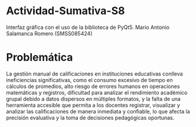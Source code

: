 # Actividad-Sumativa-S8
Interfaz gráfica con el uso de la biblioteca de PyQt5.
Mario Antonio Salamanca Romero (SMSS085424)

# Problemática
La gestión manual de calificaciones en instituciones educativas conlleva ineficiencias significativas, como el consumo excesivo de tiempo en cálculos de promedios, alto riesgo de errores humanos en operaciones matemáticas y registros, dificultad para analizar el rendimiento académico grupal debido a datos dispersos en múltiples formatos, y la falta de una herramienta accesible que permita a los docentes registrar, visualizar y analizar las calificaciones de manera inmediata y confiable, lo que afecta la precisión evaluativa y la toma de decisiones pedagógicas oportunas.
